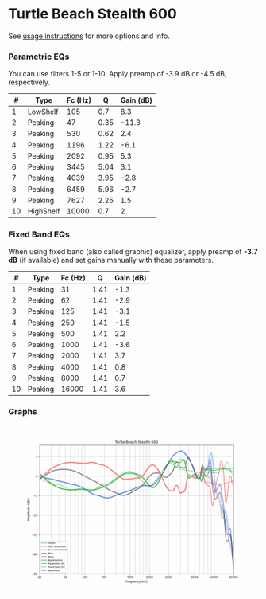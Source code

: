 # Turtle Beach Stealth 600
See [usage instructions](https://github.com/jaakkopasanen/AutoEq#usage) for more options and info.

### Parametric EQs
You can use filters 1-5 or 1-10. Apply preamp of -3.9 dB or -4.5 dB, respectively.

|   # | Type      |   Fc (Hz) |    Q |   Gain (dB) |
|-----|-----------|-----------|------|-------------|
|   1 | LowShelf  |       105 | 0.7  |         8.3 |
|   2 | Peaking   |        47 | 0.35 |       -11.3 |
|   3 | Peaking   |       530 | 0.62 |         2.4 |
|   4 | Peaking   |      1196 | 1.22 |        -6.1 |
|   5 | Peaking   |      2092 | 0.95 |         5.3 |
|   6 | Peaking   |      3445 | 5.04 |         3.1 |
|   7 | Peaking   |      4039 | 3.95 |        -2.8 |
|   8 | Peaking   |      6459 | 5.96 |        -2.7 |
|   9 | Peaking   |      7627 | 2.25 |         1.5 |
|  10 | HighShelf |     10000 | 0.7  |         2   |

### Fixed Band EQs
When using fixed band (also called graphic) equalizer, apply preamp of **-3.7 dB** (if available) and set gains manually with these parameters.

|   # | Type    |   Fc (Hz) |    Q |   Gain (dB) |
|-----|---------|-----------|------|-------------|
|   1 | Peaking |        31 | 1.41 |        -1.3 |
|   2 | Peaking |        62 | 1.41 |        -2.9 |
|   3 | Peaking |       125 | 1.41 |        -3.1 |
|   4 | Peaking |       250 | 1.41 |        -1.5 |
|   5 | Peaking |       500 | 1.41 |         2.2 |
|   6 | Peaking |      1000 | 1.41 |        -3.6 |
|   7 | Peaking |      2000 | 1.41 |         3.7 |
|   8 | Peaking |      4000 | 1.41 |         0.8 |
|   9 | Peaking |      8000 | 1.41 |         0.7 |
|  10 | Peaking |     16000 | 1.41 |         3.6 |

### Graphs
![](./Turtle%20Beach%20Stealth%20600.png)

